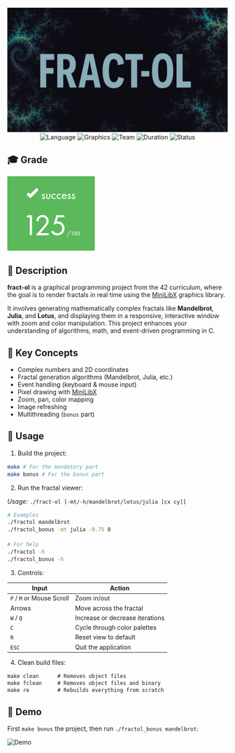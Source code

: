 <div align="center">

![Banner](assets/banner.png)  
![Language](https://img.shields.io/badge/Language-C-000000?style=flat&logo=c)
![Graphics](https://img.shields.io/badge/Graphics-MiniLibX-lightblue)
![Team](https://img.shields.io/badge/Group-Solo-teal)
![Duration](https://img.shields.io/badge/Estimated%20Hours-70h-blue)
![Status](https://img.shields.io/badge/Status-Completed-brightgreen)


</div>

## 🎓 Grade
![Grade](assets/grade.png)

## 📘 Description

**fract-ol** is a graphical programming project from the 42 curriculum, where the goal is to render fractals in real time using the [MiniLibX](https://github.com/42paris/minilibx-linux) graphics library.

It involves generating mathematically complex fractals like **Mandelbrot**, **Julia**, and **Lotus**, and displaying them in a responsive, interactive window with zoom and color manipulation. This project enhances your understanding of algorithms, math, and event-driven programming in C.

## 🧠 Key Concepts

- Complex numbers and 2D coordinates
- Fractal generation algorithms (Mandelbrot, Julia, etc.)
- Event handling (keyboard & mouse input)
- Pixel drawing with [MiniLibX](https://github.com/42paris/minilibx-linux)
- Zoom, pan, color mapping
- Image refreshing
- Multithreading (`bonus` part)

## 🚀 Usage

1. Build the project:

```bash
make # For the mandatory part
make bonus # For the bonus part
```

2. Run the fractal viewer:

*Usage:* `./fract-ol [-mt/-h/mandelbrot/lotus/julia [cx cy]]`
```bash
# Exemples
./fractol mandelbrot
./fractol_bonus -mt julia -0.75 0

# For help
./fractol -h 
./fractol_bonus -h
```

3. Controls:

| Input                     | Action                          |
|---------------------------|---------------------------------|
| `P` / `M` or Mouse Scroll | Zoom in/out                     |
| Arrows                    | Move across the fractal         |
| `W` / `Q`                 | Increase or decrease iterations |
| `C`                       | Cycle through color palettes    |
| `R`                       | Reset view to default           |
| `ESC`                     | Quit the application            |

4. Clean build files:
```
make clean      # Removes object files  
make fclean     # Removes object files and binary  
make re         # Rebuilds everything from scratch
```

## 🎥 Demo

First `make bonus` the project, then run `./fractol_bonus mandelbrot`:  

![Demo](assets/demo.gif)
